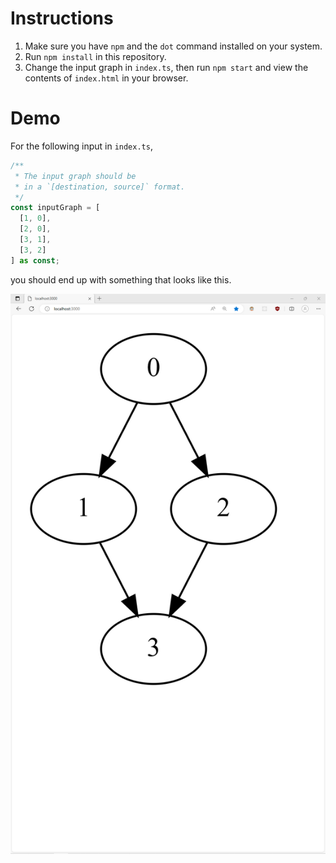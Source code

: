 # Instructions

1. Make sure you have `npm` and the `dot` command installed on your system.
2. Run `npm install` in this repository.
3. Change the input graph in `index.ts`, then run `npm start` and view the contents of `index.html` in your browser.

# Demo

For the following input in `index.ts`,

```typescript
/**
 * The input graph should be
 * in a `[destination, source]` format.
 */
const inputGraph = [
  [1, 0],
  [2, 0],
  [3, 1],
  [3, 2]
] as const;
```

you should end up with something that looks like this.

![directed unweighted graph with 4 nodes](img/directed-unweighted-graph-with-4-nodes.png)
